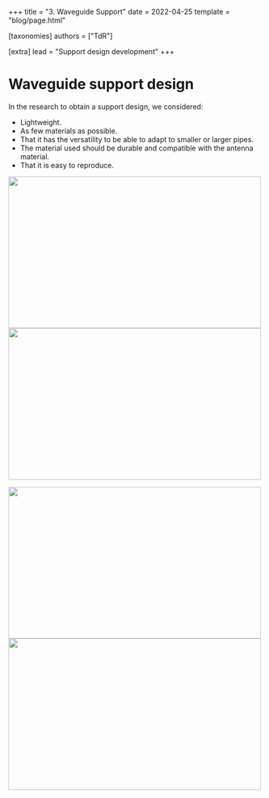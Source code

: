 <!--
SPDX-FileCopyrightText: 2023 Tecnología de Raíz <tecnologiaderaiz@disroot.org
SPDX-FileCopyrightText: 2023 Tecnología de Raíz <tecnologiaderaiz@disroot.org>

SPDX-License-Identifier: CC-BY-NC-4.0
-->

+++
title = "3. Waveguide Support" 
date = 2022-04-25 
template = "blog/page.html"

[taxonomies] 
authors = ["TdR"]

[extra] 
lead = "Support design development"
+++

# Waveguide support design

In the research to obtain a support design, we considered:
- Lightweight.
- As few materials as possible.
- That it has the versatility to be able to adapt to smaller or larger pipes.
- The material used should be durable and compatible with the antenna material.
- That it is easy to reproduce.


<img src="https://i.imgur.com/hSVqjId.png" width="500" height="300"> <img src="https://i.imgur.com/QhS3IQn.png" width="500" height="300">

<img src="https://i.imgur.com/i77is0i.png" width="500" height="300"> <img src="https://i.imgur.com/R4a2en7.png" width="500" height="300">


